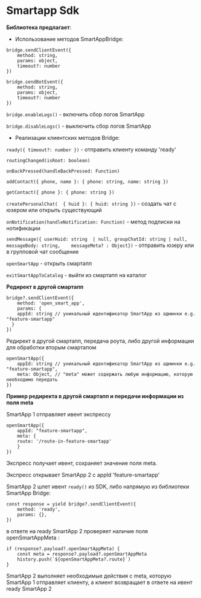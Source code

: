 # Smartapp Sdk

__Библиотека предлагает__:

- Использование методов SmartAppBridge:

```
bridge.sendClientEvent({
    method: string,
    params: object,
    timeout?: number
})
```

```
bridge.sendBotEvent({
    method: string,
    params: object,
    timeout?: number
})
```

`bridge.enableLogs()` - включить сбор логов SmartApp

`bridge.disableLogs()` - выключить сбор логов SmartApp

- Реализации клиентских методов Bridge:

`ready({ timeout?: number })` - отправить клиенту команду 'ready'

`routingChanged(isRoot: boolean)`

`onBackPressed(handleBackPressed: Function)`

`addContact({ phone, name }: { phone: string, name: string })`

`getContact({ phone }: { phone: string })`

`createPersonalChat(  { huid }: { huid: string })` - создать чат с юзером или открыть существующий

`onNotification(handleNotification: Function)` - метод подписки на нотификации

`sendMessage({ userHuid: string  | null, groupChatId: string | null, messageBody: string,    messageMeta? : Object})` - отправить юзеру или в групповой чат сообщение

`openSmartApp` - открыть смартапп

`exitSmartAppToCatalog` -  выйти из смартапп на каталог

__Редирект в другой смартапп__

```
bridge?.sendClientEvent({
    method: 'open_smart_app',
    params: {
    appId: string // уникальный идентификатор SmartApp из админки e.g. "feature-smartapp"
  }
})
```
Редирект в другой смартапп, передача роута, либо другой информации для обработки вторым смартапом
```
openSmartApp({
    appId: string // уникальный идентификатор SmartApp из админки e.g. "feature-smartapp",
    meta: Object, // "meta" может содержать любую информацию, которую необходимо передать
})
```

__Пример редиректа в другой смартапп и передачи информации из поля meta__

SmartApp 1 отправляет ивент экспрессу
```
openSmartApp({
    appId: "feature-smartapp",
    meta: {
    route: '/route-in-feature-smartapp'
    }  
})
```

Экспресс получает ивент, сохраняет значение поля meta.

Экспресс открывает SmartApp 2 с appId 'feature-smartapp'

SmartApp 2 шлет ивент `ready()` из SDK, либо напрямую из библиотеки SmartApp Bridge:

```
const response = yield bridge?.sendClientEvent({
    method: 'ready',
    params: {},
})
```

в ответе на ready SmartApp 2 проверяет наличие поля openSmartAppMeta :

```
if (response?.payload?.openSmartAppMeta) {
    const meta = response?.payload?.openSmartAppMeta
    history.push(`${openSmartAppMeta?.route}`)
}
```
SmartApp 2 выполняет необходимые действия с meta, которую SmartApp 1 отправляет клиенту, а клиент возвращает в ответе на ивент ready SmartApp 2
